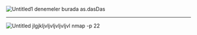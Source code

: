 
![Untitled1](https://github.com/user-attachments/assets/0e20b38b-36f5-42b0-bc39-bdcd37663fd3)
denemeler burada as.dasDas

---

![Untitled](https://github.com/user-attachments/assets/440e9b18-d053-4da6-8350-a6c2831e31dd)
jlgjkljvljvljvljvljvl
nmap -p 22
